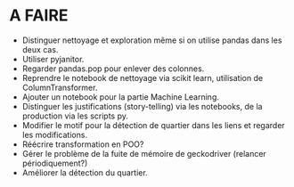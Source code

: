 # A FAIRE

- Distinguer nettoyage et exploration même si on utilise pandas dans les deux cas.
- Utiliser pyjanitor.
- Regarder pandas.pop pour enlever des colonnes.
- Reprendre le notebook de nettoyage via scikit learn, utilisation de ColumnTransformer.
- Ajouter un notebook pour la partie Machine Learning.
- Distinguer les justifications (story-telling) via les notebooks, de la production via les
  scripts py.
- Modifier le motif pour la détection de quartier dans les liens et regarder les modifications.
- Réécrire transformation en POO?
- Gérer le problème de la fuite de mémoire de geckodriver (relancer périodiquement?)
- Améliorer la détection du quartier.
